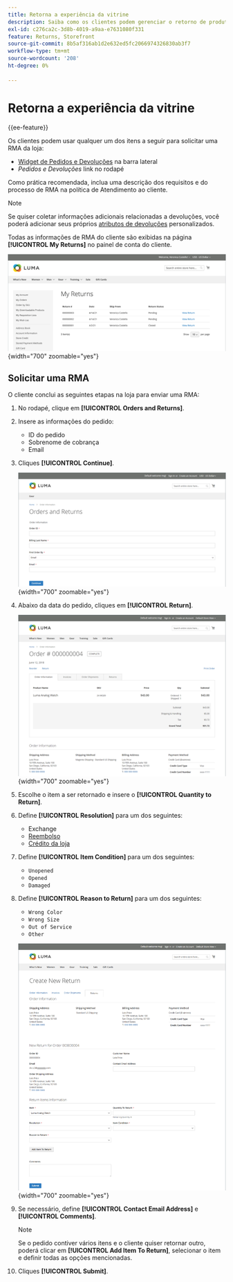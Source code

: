```yaml
---
title: Retorna a experiência da vitrine
description: Saiba como os clientes podem gerenciar o retorno de produtos da conta deles na loja.
exl-id: c276ca2c-3d8b-4019-a9aa-e7631080f331
feature: Returns, Storefront
source-git-commit: 8b5af316ab1d2e632ed5fc2066974326830ab3f7
workflow-type: tm+mt
source-wordcount: '208'
ht-degree: 0%

---
```


# Retorna a experiência da vitrine

{{ee-feature}}

Os clientes podem usar qualquer um dos itens a seguir para solicitar uma RMA da loja:

- [Widget de Pedidos e Devoluções](../content-design/widget-orders-returns.md) na barra lateral
- _Pedidos e Devoluções_ link no rodapé

Como prática recomendada, inclua uma descrição dos requisitos e do processo de RMA na política de Atendimento ao cliente.

>[!NOTE]
>
>Se quiser coletar informações adicionais relacionadas a devoluções, você poderá adicionar seus próprios [atributos de devoluções](attributes-returns.md) personalizados.

Todas as informações de RMA do cliente são exibidas na página **[!UICONTROL My Returns]** no painel de conta do cliente.

![Meus Retornos](./assets/my-returns-page.png){width="700" zoomable="yes"}

## Solicitar uma RMA

O cliente conclui as seguintes etapas na loja para enviar uma RMA:

1. No rodapé, clique em **[!UICONTROL Orders and Returns]**.

1. Insere as informações do pedido:

   - ID do pedido
   - Sobrenome de cobrança
   - Email

1. Cliques **[!UICONTROL Continue]**.

   ![Pedidos e Devoluções](./assets/storefront-orders-and-returns.png){width="700" zoomable="yes"}

1. Abaixo da data do pedido, cliques em **[!UICONTROL Return]**.

   ![Detalhes do pedido](./assets/storefront-orders-and-returns-order-information.png){width="700" zoomable="yes"}

1. Escolhe o item a ser retornado e insere o **[!UICONTROL Quantity to Return]**.

1. Define **[!UICONTROL Resolution]** para um dos seguintes:

   - Exchange
   - [Reembolso](../customers/refunds-customer-account.md)
   - [Crédito da loja](../customers/store-credit-using.md)

1. Define **[!UICONTROL Item Condition]** para um dos seguintes:

   - `Unopened`
   - `Opened`
   - `Damaged`

1. Define **[!UICONTROL Reason to Return]** para um dos seguintes:

   - `Wrong Color`
   - `Wrong Size`
   - `Out of Service`
   - `Other`

   ![Criar novo retorno](./assets/storefront-orders-and-returns-create-new-return.png){width="700" zoomable="yes"}

1. Se necessário, define **[!UICONTROL Contact Email Address]** e **[!UICONTROL Comments]**.

   >[!NOTE]
   >
   >Se o pedido contiver vários itens e o cliente quiser retornar outro, poderá clicar em **[!UICONTROL Add Item To Return]**, selecionar o item e definir todas as opções mencionadas.

1. Cliques **[!UICONTROL Submit]**.
